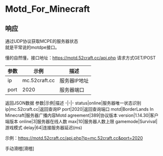 # Motd_For_Minecraft
## 响应 ##

通过UDP协议获取MCPE的服务器状态    
就是平常说的motdpe接口。

懂的自然懂，接口地址：https://motd.52craft.cc/api.php
请求方式GET/POST

参数|示例|描述
-|-|-
ip|mc.52craft.cc|服务器IP地址
port|2020|服务器端口

返回JSON数据
参数|示例|描述
-|-|-
status|online|服务器唯一状态识别
ip|mc.52craft.cc|返回查询IP
port|2020|返回查询端口
motd|BorderLands In Minecraft|服务器广播内容Motd
agreement|389|协议版本
version|1.14.30|客户端版本
online|3|服务器在线人数
max|10|服务器人数上限
gamemode|Survival|游戏模式
delay|64|连接服务器延迟(ms)

示例：https://motd.52craft.cc/api.php?ip=mc.52craft.cc&port=2020

手动滑稽[滑稽]